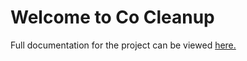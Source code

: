 # Welcome to Co Cleanup 

Full documentation for the project can be viewed [here.](https://github.com/Community-Cleanup/Co-Cleanup-Docs)